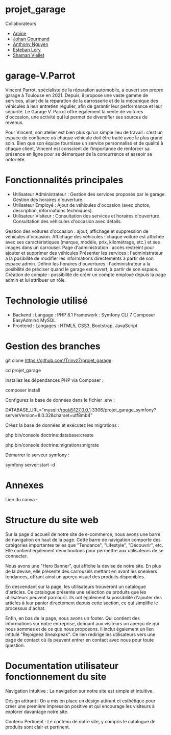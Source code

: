 # projet_garage
 Collaborateurs
- [Amine](https://github.com/) 
- [Johan Gourmand](https://github.com/joepok77) 
- [Anthony Nguyen](https://github.com/Trinyz7) 
- [Esteban Lory](https://github.com/) 
- [Shaman Viellet](https://github.com/ShamanK93) 

# garage-V.Parrot
Vincent Parrot, spécialiste de la réparation automobile, a ouvert son propre garage à Toulouse en 2021. Depuis, il propose une vaste gamme de services, allant de la réparation de la carrosserie et de la mécanique des véhicules à leur entretien régulier, afin de garantir leur performance et leur sécurité. Le Garage V. Parrot offre également la vente de voitures d'occasion, une activité qui lui permet de diversifier ses sources de revenus.

Pour Vincent, son atelier est bien plus qu'un simple lieu de travail : c’est un espace de confiance où chaque véhicule doit être traité avec le plus grand soin. Bien que son équipe fournisse un service personnalisé et de qualité à chaque client, Vincent est conscient de l'importance de renforcer sa présence en ligne pour se démarquer de la concurrence et asseoir sa notoriété.

# Fonctionnalités principales
- Utilisateur Administrateur :
Gestion des services proposés par le garage.
Gestion des horaires d'ouverture.
 - Utilisateur Employé :
Ajout de véhicules d'occasion (avec photos, description, informations techniques).
- Utilisateur Visiteur :
Consultation des services et horaires d'ouverture.
Consultation des véhicules d'occasion avec détails.

Gestion des voitures d'occasion : ajout, affichage et suppression de véhicules d'occasion.
Affichage des véhicules : chaque voiture est affichée avec ses caractéristiques (marque, modèle, prix, kilométrage, etc.) et ses images dans un carrousel.
Page d'administration : accès restreint pour ajouter et supprimer des véhicules
Présenter les services : l'administrateur a la posibilité de modifier les informations directements à partir de son espace admin.
Définir les horaires d'ouvertures : l'administrateur a la posibilité de préciser quand le garage est ouvert, à partir de son espace.
Création de compte : possibilité de créer un compte employé depuis la page admin et lui attribuer un rôle.
# Technologie utilisé
- Backend :
Langage : PHP 8.1
Framework : Symfony CLI 7
Composer
EasyAdmin4
MySQL
- Frontend :
Langages : HTML5, CSS3, Bootstrap, JavaScript

# Gestion des branches
git clone https://github.com/Trinyz7/projet_garage

cd projet_garage

Installez les dépendances PHP via Composer :

composer install

Configurez la base de données dans le fichier .env :

DATABASE_URL="mysql://root@127.0.0.1:3306/projet_garage_symfony?serverVersion=8.0.32&charset=utf8mb4"

Créez la base de données et exécutez les migrations :

php bin/console doctrine:database:create

php bin/console doctrine:migrations:migrate

Démarrer le serveur symfony :

symfony server:start -d
# Annexes
Lien du canva :

# Structure du site web
Sur la page d'accueil de notre site de e-commerce, nous avons une barre de navigation en haut de la page. Cette barre de navigation comporte des catégories importantes telles que "Tendance", "Lifestyle", "Découvrir", etc. Elle contient également deux boutons pour permettre aux utilisateurs de se connecter.

Nous avons une "Hero Banner", qui affiche la devise de notre site. En plus de la devise, elle présente des carrousels mettant en avant les sneakers tendances, offrant ainsi un aperçu visuel des produits disponibles.

En descendant sur la page, les utilisateurs trouveront un catalogue d'articles. Ce catalogue présente une sélection de produits que les utilisateurs peuvent parcourir. Ils ont également la possibilité d'ajouter des articles à leur panier directement depuis cette section, ce qui simplifie le processus d'achat.

Enfin, en bas de la page, nous avons un footer. Qui contient des informations sur notre entreprise, donnant aux visiteurs un aperçu de qui nous sommes et de ce que nous proposons. Il inclut également un lien intitulé "Rejoignez Sneakpeak". Ce lien redirige les utilisateurs vers une page de contact où ils peuvent entrer en contact avec nous pour toute question.


# Documentation utilisateur fonctionnement du site
Navigation Intuitive : La navigation sur notre site est simple et intuitive.

Design attirant : On a mis en place un design attirant et esthétique pour créer une première impression positive et qui encourage les visiteurs à explorer davantage notre site.

Contenu Pertinent : Le contenu de notre site, y compris le catalogue de produits sont clair et pertinent.

